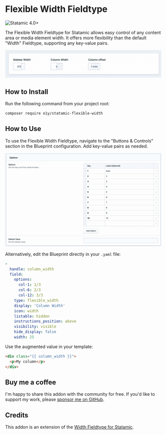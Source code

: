 # Flexible Width Fieldtype

<!-- statamic:hide -->
![Statamic 4.0+](https://img.shields.io/badge/Statamic-4.0+-FF269E?style=for-the-badge&link=https://statamic.com)
<!-- /statamic:hide -->

The Flexible Width Fieldtype for Statamic allows easy control of any content area or media element width. It offers more flexibility than the default "Width" Fieldtype, supporting any key-value pairs.

<img src="images/fieldtype-features.gif" />

## How to Install

Run the following command from your project root:

``` bash
composer require o1y/statamic-flexible-width
```

## How to Use

To use the Flexible Width Fieldtype, navigate to the "Buttons & Controls" section in the Blueprint configuration. Add key-value pairs as needed.

<img src="images/options.gif" />

Alternatively, edit the Blueprint directly in your `.yaml` file:

```yaml
-
  handle: column_width
  field:
    options:
      col-1: 1/3
      col-6: 2/3
      col-12: 3/3
    type: flexible_width
    display: 'Column Width'
    icon: width
    listable: hidden
    instructions_position: above
    visibility: visible
    hide_display: false
    width: 25
```

Use the augmented value in your template:

```html
<div class="{{ column_width }}">
  <p>My column</p>
</div>
```

## Buy me a coffee

I'm happy to share this addon with the community for free. If you'd like to support my work, please [sponsor me on GitHub](https://github.com/sponsors/o1y/).
## Credits

This addon is an extension of the [Width Fieldtype for Statamic](https://statamic.com/). 
